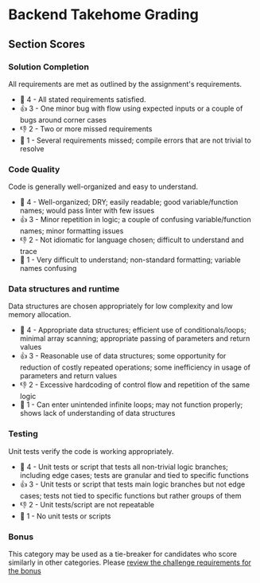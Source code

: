 # Backend Takehome Grading

## Section Scores

### Solution Completion

All requirements are met as outlined by the assignment's requirements.

- 💖 4 - All stated requirements satisfied.
- 👍 3 - One minor bug with flow using expected inputs or a couple of bugs around corner cases
- 👎 2 - Two or more missed requirements
- 🛑 1 - Several requirements missed; compile errors that are not trivial to resolve

### Code Quality

Code is generally well-organized and easy to understand.

- 💖 4 - Well-organized; DRY; easily readable; good variable/function names; would pass linter with few issues
- 👍 3 - Minor repetition in logic; a couple of confusing variable/function names; minor formatting issues
- 👎 2 - Not idiomatic for language chosen; difficult to understand and trace
- 🛑 1 - Very difficult to understand; non-standard formatting; variable names confusing

### Data structures and runtime

Data structures are chosen appropriately for low complexity and low memory allocation.

- 💖 4 - Appropriate data structures; efficient use of conditionals/loops; minimal array scanning; appropriate passing of parameters and return values
- 👍 3 - Reasonable use of data structures; some opportunity for reduction of costly repeated operations; some inefficiency in usage of parameters and return values
- 👎 2 - Excessive hardcoding of control flow and repetition of the same logic
- 🛑 1 - Can enter unintended infinite loops; may not function properly; shows lack of understanding of data structures

### Testing

Unit tests verify the code is working appropriately.

- 💖 4 - Unit tests or script that tests all non-trivial logic branches; including edge cases; tests are granular and tied to specific functions
- 👍 3 - Unit tests or script that tests main logic branches but not edge cases; tests not tied to specific functions but rather groups of them
- 👎 2 - Unit tests/script are not repeatable
- 🛑 1 - No unit tests or scripts

### Bonus

This category may be used as a tie-breaker for candidates who score similarly in other categories. Please [review the challenge requirements for the bonus](https://github.com/Codecademy/internship-code-challenge/tree/master/backend#bonus)
